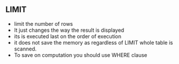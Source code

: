 ## LIMIT

- limit the number of rows
- It just changes the way the result is displayed
- its is executed last on the order of execution
- it does not save the memory as regardless of LIMIT whole table is scanned.
- To save on computation you should use WHERE clause
